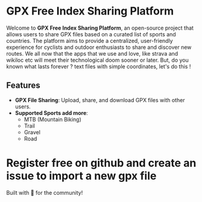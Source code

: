 # GPX Free Index Sharing Platform 

Welcome to **GPX Free Index Sharing Platform**, an open-source project that allows users to share GPX files based on a curated list of sports and countries. The platform aims to provide a centralized, user-friendly experience for cyclists and outdoor enthusiasts to share and discover new routes.
We all now that the apps that we use and love, like strava and wikiloc etc will meet their technological doom sooner or later. But, do you known what lasts forever ? text files with simple coordinates, let's do this !

## Features

- **GPX File Sharing**: Upload, share, and download GPX files with other users.
- **Supported Sports add more**:
  - MTB (Mountain Biking)
  - Trail
  - Gravel
  - Road

# Register free on github and create an issue to import a new gpx file

Built with 💚 for the community!
